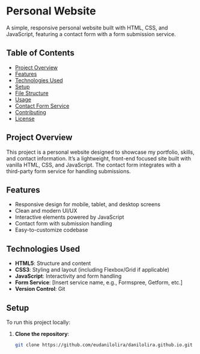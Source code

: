 # Personal Website

A simple, responsive personal website built with HTML, CSS, and JavaScript, featuring a contact form with a form submission service.

## Table of Contents
- [Project Overview](#project-overview)
- [Features](#features)
- [Technologies Used](#technologies-used)
- [Setup](#setup)
- [File Structure](#file-structure)
- [Usage](#usage)
- [Contact Form Service](#contact-form-service)
- [Contributing](#contributing)
- [License](#license)

## Project Overview
This project is a personal website designed to showcase my portfolio, skills, and contact information. It’s a lightweight, front-end focused site built with vanilla HTML, CSS, and JavaScript. The contact form integrates with a third-party form service for handling submissions.

## Features
- Responsive design for mobile, tablet, and desktop screens
- Clean and modern UI/UX
- Interactive elements powered by JavaScript
- Contact form with submission handling
- Easy-to-customize codebase

## Technologies Used
- **HTML5**: Structure and content
- **CSS3**: Styling and layout (including Flexbox/Grid if applicable)
- **JavaScript**: Interactivity and form handling
- **Form Service**: [Insert service name, e.g., Formspree, Getform, etc.]
- **Version Control**: Git

## Setup
To run this project locally:
1. **Clone the repository**:
   ```bash
   git clone https://github.com/eudanilolira/danilolira.github.io.git
